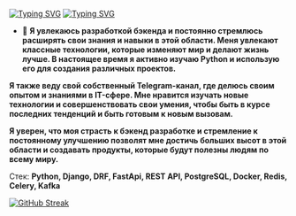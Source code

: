 [![Typing SVG](https://readme-typing-svg.herokuapp.com?color=%2336BCF7&lines=Andrej+Troshin)](https://git.io/typing-svg)
[![Typing SVG](https://readme-typing-svg.herokuapp.com?color=%2336BCF7&lines=Python+Developer)](https://git.io/typing-svg)

- :seedling: **Я увлекаюсь разработкой бэкенда и постоянно стремлюсь расширять свои знания и навыки в этой области. Меня увлекают классные технологии, которые изменяют мир и делают жизнь лучше. В настоящее время я активно изучаю Python и использую его для создания различных проектов.**

**Я также веду свой собственный Telegram-канал, где делюсь своим опытом и знаниями в IT-сфере. Мне нравится изучать новые технологии и совершенствовать свои умения, чтобы быть в курсе последних тенденций и быть готовым к новым вызовам.**

**Я уверен, что моя страсть к бэкенд разработке и стремление к постоянному улучшению позволят мне достичь больших высот в этой области и создавать продукты, которые будут полезны людям по всему миру.**


Стек: **Python, Django, DRF, FastApi, REST API, PostgreSQL, Docker, Redis, Celery, Kafka**


[![GitHub Streak](http://github-readme-streak-stats.herokuapp.com?user=darkus13&theme=dark&background=000000)](https://git.io/streak-stats)
